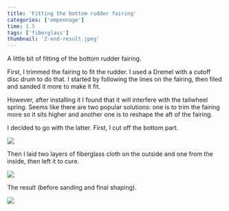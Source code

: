 ```yaml
---
title: 'Fitting the bottom rudder fairing'
categories: ['empennage']
time: 1.5
tags: ['fiberglass']
thumbnail: '2-end-result.jpeg'
---
```


A little bit of fitting of the bottom rudder fairing.

<!-- more -->

First, I trimmed the fairing to fit the rudder. I used a Dremel with a cutoff disc drum to do that. I started by following the lines on the fairing, then filed and sanded it more to make it fit.

However, after installing it I found that it will interfere with the tailwheel spring. Seems like there are two popular solutions: one is to trim the fairing more so it sits higher and another one is to reshape the aft of the fairing.

I decided to go with the latter. First, I cut off the bottom part.

![](0-aft-cut-off.jpeg)

Then I laid two layers of fiberglass cloth on the outside and one from the inside, then left it to cure.

![](1-new-shape.jpeg)

The result (before sanding and final shaping).

![](2-end-result.jpeg)
